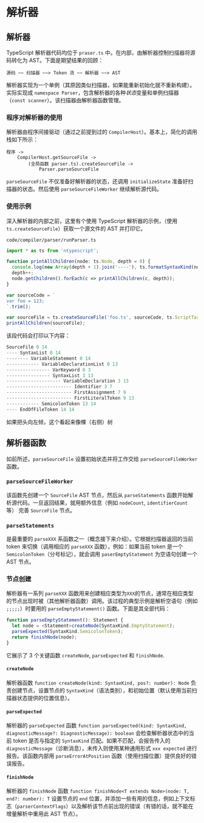 # 解析器

## 解析器

TypeScript 解析器代码均位于 `praser.ts` 中。在内部，由解析器控制扫描器将源码转化为 AST。下面是期望结果的回顾：

```
源码 ~~ 扫描器 ~~> Token 流 ~~ 解析器 ~~> AST
```

解析器实现为一个单例（其原因类似扫描器，如果能重新初始化就不重新构建）。实际实现成 `namespace Parser`，包含解析器的各种*状态*变量和单例扫描器（`const scanner`）。该扫描器由解析器函数管理。

### 程序对解析器的使用

解析器由程序间接驱动（通过之前提到过的 `CompilerHost`）。基本上，简化的调用栈如下所示：

```
程序 ->
    CompilerHost.getSourceFile ->
        (全局函数 parser.ts).createSourceFile ->
            Parser.parseSourceFile
```

`parseSourceFile` 不仅准备好解析器的状态，还调用 `initializeState` 准备好扫描器的状态。然后使用 `parseSourceFileWorker` 继续解析源代码。

### 使用示例

深入解析器的内部之前，这里有个使用 TypeScript 解析器的示例，（使用 `ts.createSourceFile`）获取一个源文件的 AST 并打印它。

`code/compiler/parser/runParser.ts`

```ts
import * as ts from 'ntypescript';

function printAllChildren(node: ts.Node, depth = 0) {
  console.log(new Array(depth + 1).join('----'), ts.formatSyntaxKind(node.kind), node.pos, node.end);
  depth++;
  node.getChildren().forEach(c => printAllChildren(c, depth));
}

var sourceCode = `
var foo = 123;
`.trim();

var sourceFile = ts.createSourceFile('foo.ts', sourceCode, ts.ScriptTarget.ES5, true);
printAllChildren(sourceFile);
```

该段代码会打印以下内容：

```ts
SourceFile 0 14
---- SyntaxList 0 14
-------- VariableStatement 0 14
------------ VariableDeclarationList 0 13
---------------- VarKeyword 0 3
---------------- SyntaxList 3 13
-------------------- VariableDeclaration 3 13
------------------------ Identifier 3 7
------------------------ FirstAssignment 7 9
------------------------ FirstLiteralToken 9 13
------------ SemicolonToken 13 14
---- EndOfFileToken 14 14
```

如果把头向左倾，这个看起来像棵（右侧）树

## 解析器函数

如前所述，`parseSourceFile` 设置初始状态并将工作交给 `parseSourceFileWorker` 函数。

### `parseSourceFileWorker`

该函数先创建一个 `SourceFile` AST 节点，然后从 `parseStatements` 函数开始解析源代码。一旦返回结果，就用额外信息（例如 `nodeCount`, `identifierCount`等） 完善 `SourceFile` 节点。

### `parseStatements`

是最重要的 `parseXXX` 系函数之一（概念接下来介绍）。它根据扫描器返回的当前 token 来切换（调用相应的 `parseXXX` 函数），例如：如果当前 token 是一个 `SemicolonToken`（分号标记），就会调用 `paserEmptyStatement` 为空语句创建一个 AST 节点。

### 节点创建

解析器有一系列 `parseXXX` 函数用来创建相应类型为`XXX`的节点，通常在相应类型的节点出现时被（其他解析器函数）调用。该过程的典型示例是解析空语句（例如 `;;;;;`）时要用的 `parseEmptyStatement()` 函数。下面是其全部代码：

```ts
function parseEmptyStatement(): Statement {
  let node = <Statement>createNode(SyntaxKind.EmptyStatement);
  parseExpected(SyntaxKind.SemicolonToken);
  return finishNode(node);
}
```

它展示了 3 个关键函数 `createNode`, `parseExpected` 和 `finishNode`.

#### `createNode`

解析器函数 `function createNode(kind: SyntaxKind, pos?: number): Node` 负责创建节点，设置节点的 `SyntaxKind`（语法类别），和初始位置（默认使用当前扫描器状态提供的位置信息）。

#### `parseExpected`

解析器的 `parseExpected` 函数 `function parseExpected(kind: SyntaxKind, diagnosticMessage?: DiagnosticMessage): boolean` 会检查解析器状态中的当前 token 是否与指定的 `SyntaxKind` 匹配。如果不匹配，会报告传入的 `diagnosticMessage`（诊断消息），未传入则使用某种通用形式 `xxx expected` 进行报告。该函数内部用 `parseErrorAtPosition` 函数（使用扫描位置）提供良好的错误报告。

#### `finishNode`

解析器的 `finishNode` 函数 `function finishNode<T extends Node>(node: T, end?: number): T` 设置节点的 `end` 位置，并添加一些有用的信息，例如上下文标志（`parserContextFlags`）以及解析该节点前出现的错误（有错的话，就不能在增量解析中重用此 AST 节点）。
